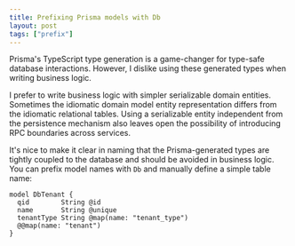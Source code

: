 ```yaml
---
title: Prefixing Prisma models with Db
layout: post
tags: ["prefix"]
---
```


Prisma's TypeScript type generation is a game-changer for type-safe database interactions. However, I dislike using these generated types when writing business logic.

I prefer to write business logic with simpler serializable domain entities. Sometimes the idiomatic domain model entity representation differs from the idiomatic relational tables. Using a serializable entity independent from the persistence mechanism also leaves open the possibility of introducing RPC boundaries across services.

It's nice to make it clear in naming that the Prisma-generated types are tightly coupled to the database and should be avoided in business logic. You can prefix model names with `Db` and manually define a simple table name:

```
model DbTenant {
  qid        String @id
  name       String @unique
  tenantType String @map(name: "tenant_type")
  @@map(name: "tenant")
}
```
